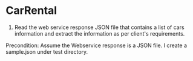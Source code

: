 # CarRental
1. Read the web service response JSON file that contains a list of cars information and extract the information as per client's requirements.

Precondition:
Assume the Webservice response is a JSON file.
I create a sample.json under test directory.


